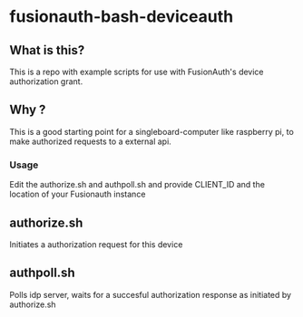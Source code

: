 # fusionauth-bash-deviceauth

## What is this? 

This is a repo with example scripts for use with FusionAuth's device authorization grant.

## Why ?

This is a good starting point for a singleboard-computer like raspberry pi, to make authorized requests to a external api.


### Usage

Edit the authorize.sh and authpoll.sh  and provide CLIENT_ID and the location of your Fusionauth instance 


## authorize.sh 

Initiates a authorization request for this device


## authpoll.sh

Polls idp server, waits for a succesful authorization response as initiated by authorize.sh


